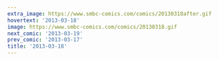 ```yaml
---
extra_image: https://www.smbc-comics.com/comics/20130318after.gif
hovertext: '2013-03-18'
image: https://www.smbc-comics.com/comics/20130318.gif
next_comic: '2013-03-19'
prev_comic: '2013-03-17'
title: '2013-03-18'
---
```


